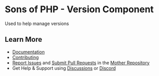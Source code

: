 Sons of PHP - Version Component
===============================

Used to help manage versions

## Learn More

* [Documentation][docs]
* [Contributing][contributing]
* [Report Issues][issues] and [Submit Pull Requests][pull-requests] in the
  [Mother Repository][mother-repo]
* Get Help & Support using [Discussions][discussions] or [Discord][discord]

[discussions]: https://github.com/orgs/SonsOfPHP/discussions
[mother-repo]: https://github.com/SonsOfPHP/sonsofphp
[contributing]: https://docs.sonsofphp.com/contributing/
[docs]: https://docs.sonsofphp.com/components/version/
[issues]: https://github.com/SonsOfPHP/sonsofphp/issues?q=is%3Aopen+is%3Aissue+label%3AVersion
[pull-requests]: https://github.com/SonsOfPHP/sonsofphp/pulls?q=is%3Aopen+is%3Apr+label%3AVersion
[discord]: https://discord.gg/sdVxNhFqND

